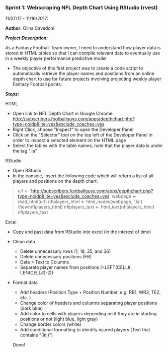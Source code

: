 ### Sprint 1: Webscraping NFL Depth Chart Using RStudio (rvest)

11/07/17 - 11/16/2017:

**Author:** Olina Cavedoni

__*Project Description:*__

As a Fantasy Football Team owner, I need to understand how player data is stored in HTML tables so that I can compile relevant data to eventually use in a weekly player performance predictive model

-   The objective of this first project was to create a code script to automatically retrieve the player names and positions from an online depth chart to use for future projects involving projecting weekly player Fantasy Football points.

__*Steps:*__

HTML
- Open link to NFL Depth Chart in Google Chrome: http://subscribers.footballguys.com/apps/depthchart.php?type=noidp&lite=yes&exclude_coaches=yes
- Right Click, choose "Inspect" to open the Developer Panel
- Click on the "Selector" tool on the top left of the Developer Panel in order to inspect a selected element on the HTML page
- Select the tables with the table names, note that the player data is under the tag ".la"

RStudio
- Open RStudio
- In the console, insert the following code which will return a list of all players and positions on the depth chart:
> url <- 'http://subscribers.footballguys.com/apps/depthchart.php?type=noidp&lite=yes&exclude_coaches=yes'
 webpage <- read_html(url)
 nflplayers_html <- html_nodes(webpage, '.la')
 View(nflplayers_html)
 nflplayers_text <- html_text(nflplayers_html)
 nflplayers_text

Excel
- Copy and past data from RStudio into excel (in the interest of time)
- Clean data
    - Delete unnecessary rows (1, 18, 35, and 36)
    - Delete unnecessary positions (FB)
    - Data > Text to Columns
    - Separate player names from positions (=LEFT(CELL#, LEN(CELL#)-2))
- Format data
    - Add headers (Position Type + Position Number, e.g. RB1, WR3, TE2, etc. )
    - Change color of headers and columns separating player positions (dark blue)
    - Add color to cells with players depending on if they are in starting positions or not (light blue, light gray)
    - Change border colors (white)
    - Add conditional formatting to identify injured players (Text that contains "(inj)")
    
    Done!
    
